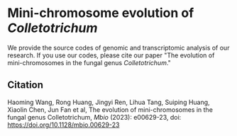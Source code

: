# Mini-chromosome evolution of *Colletotrichum*
We provide the source codes of genomic and transcriptomic analysis of our research. If you use our codes, please cite our paper "The evolution of mini-chromosomes in the fungal genus *Colletotrichum*."

## Citation
Haoming Wang, Rong Huang, Jingyi Ren, Lihua Tang, Suiping Huang, Xiaolin Chen, Jun Fan et al, The evolution of mini-chromosomes in the fungal genus Colletotrichum, *Mbio* (2023): e00629-23, doi: https://doi.org/10.1128/mbio.00629-23

